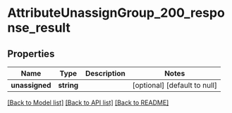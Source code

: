 # AttributeUnassignGroup_200_response_result

## Properties
Name | Type | Description | Notes
------------ | ------------- | ------------- | -------------
**unassigned** | **string** |  | [optional] [default to null]

[[Back to Model list]](../README.md#documentation-for-models) [[Back to API list]](../README.md#documentation-for-api-endpoints) [[Back to README]](../README.md)


